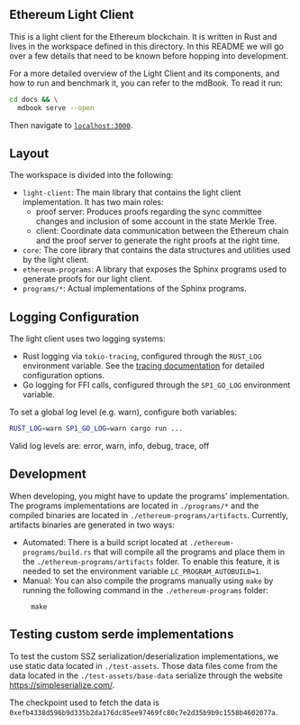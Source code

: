 ## Ethereum Light Client

This is a light client for the Ethereum blockchain. It is written in Rust and lives in the workspace defined in this
directory.
In this README we will go over a few details that need to be known before hopping into development.

For a more detailed overview of the Light Client and its components, and how to run and benchmark it, you can refer to
the
mdBook. To read it run:

```bash
cd docs && \
  mdbook serve --open
```

Then navigate to [`localhost:3000`](http://localhost:3000).

## Layout

The workspace is divided into the following:

- `light-client`: The main library that contains the light client implementation. It has two main roles:
    - proof server: Produces proofs regarding the sync committee changes and inclusion of some account in the state
      Merkle Tree.
    - client: Coordinate data communication between the Ethereum chain and the proof server to generate the right proofs
      at the right time.
- `core`: The core library that contains the data structures and utilities used by the light client.
- `ethereum-programs`: A library that exposes the Sphinx programs used to generate proofs for our light client.
- `programs/*`: Actual implementations of the Sphinx programs.

## Logging Configuration

The light client uses two logging systems:

- Rust logging via `tokio-tracing`, configured through the `RUST_LOG` environment variable. See the [tracing documentation](https://docs.rs/tracing-subscriber/latest/tracing_subscriber/filter/struct.EnvFilter.html) for detailed configuration options.
- Go logging for FFI calls, configured through the `SP1_GO_LOG` environment variable.

To set a global log level (e.g. warn), configure both variables:

```bash
RUST_LOG=warn SP1_GO_LOG=warn cargo run ...
```

Valid log levels are: error, warn, info, debug, trace, off

## Development

When developing, you might have to update the programs' implementation. The
programs implementations are located in `./programs/*` and the compiled binaries
are located in `./ethereum-programs/artifacts`. Currently, artifacts binaries are
generated in two ways:

- Automated: There is a build script located at `./ethereum-programs/build.rs` that
  will compile all the programs and place them in the `./ethereum-programs/artifacts`
  folder. To enable this feature, it is needed to set the environment variable `LC_PROGRAM_AUTOBUILD=1`.
- Manual: You can also compile the programs manually using `make` by running the following
  command in the `./ethereum-programs` folder:
  ```shell
    make
    ```

## Testing custom serde implementations

To test the custom SSZ serialization/deserialization implementations, we use static data located in `./test-assets`.
Those data files come from the data located in the `./test-assets/base-data` serialize through the website
https://simpleserialize.com/.

The checkpoint used to fetch the data is `0xefb4338d596b9d335b2da176dc85ee97469fc80c7e2d35b9b9c1558b4602077a`.